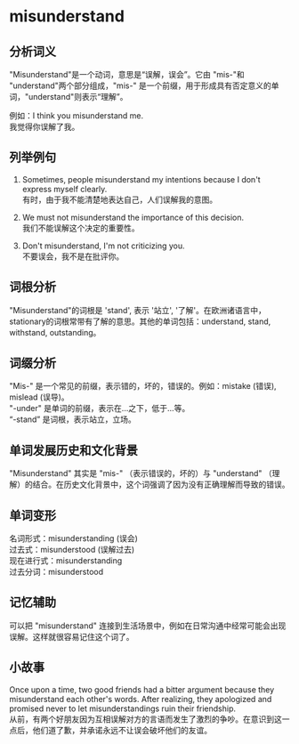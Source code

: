 # misunderstand

## 分析词义

  

"Misunderstand"是一个动词，意思是“误解，误会”。它由 "mis-"和 "understand"两个部分组成，"mis-" 是一个前缀，用于形成具有否定意义的单词，"understand"则表示“理解”。

  

例如：I think you misunderstand me.  
我觉得你误解了我。

  

## 列举例句

  

1.  Sometimes, people misunderstand my intentions because I don't express myself clearly.  
    有时，由于我不能清楚地表达自己，人们误解我的意图。
    
      
    
2.  We must not misunderstand the importance of this decision.  
    我们不能误解这个决定的重要性。
    
      
    
3.  Don't misunderstand, I'm not criticizing you.  
    不要误会，我不是在批评你。
    
      
    

  

## 词根分析

  

"Misunderstand"的词根是 'stand', 表示 '站立', '了解'。在欧洲诸语言中，stationary的词根常带有了解的意思。其他的单词包括：understand, stand, withstand, outstanding。

  

## 词缀分析

  

"Mis-" 是一个常见的前缀，表示错的，坏的，错误的。例如：mistake (错误), mislead (误导)。  
"-under" 是单词的前缀，表示在…之下，低于…等。  
“-stand” 是词根，表示站立，立场。

  

## 单词发展历史和文化背景

  

"Misunderstand" 其实是 "mis-" （表示错误的，坏的）与 "understand" （理解）的结合。在历史文化背景中，这个词强调了因为没有正确理解而导致的错误。

  

## 单词变形

  

名词形式：misunderstanding (误会)  
过去式：misunderstood (误解过去)  
现在进行式：misunderstanding  
过去分词：misunderstood

  

## 记忆辅助

  

可以把 "misunderstand" 连接到生活场景中，例如在日常沟通中经常可能会出现误解。这样就很容易记住这个词了。

  

## 小故事

  

Once upon a time, two good friends had a bitter argument because they misunderstand each other's words. After realizing, they apologized and promised never to let misunderstandings ruin their friendship.  
从前，有两个好朋友因为互相误解对方的言语而发生了激烈的争吵。在意识到这一点后，他们道了歉，并承诺永远不让误会破坏他们的友谊。
